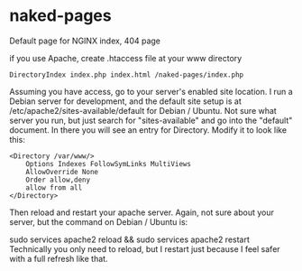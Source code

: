 naked-pages
===========

Default page for NGINX index, 404 page

if you use Apache, create .htaccess file at your www directory

```
DirectoryIndex index.php index.html /naked-pages/index.php

```



Assuming you have access, go to your server's enabled site location. I run a Debian server for development, and the default site setup is at /etc/apache2/sites-available/default for Debian / Ubuntu. Not sure what server you run, but just search for "sites-available" and go into the "default" document. In there you will see an entry for Directory. Modify it to look like this:

```
<Directory /var/www/>
    Options Indexes FollowSymLinks MultiViews
    AllowOverride None
    Order allow,deny
    allow from all
</Directory>
```


Then reload and restart your apache server. Again, not sure about your server, but the command on Debian / Ubuntu is:

sudo services apache2 reload && sudo services apache2 restart
Technically you only need to reload, but I restart just because I feel safer with a full refresh like that.
